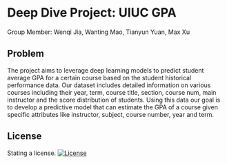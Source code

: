 # Deep Dive Project: UIUC GPA
Group Member: Wenqi Jia, Wanting Mao, Tianyun Yuan, Max Xu

## Problem
The project aims to leverage deep learning models to predict student average GPA for a certain course based on the student historical performance data. Our dataset includes detailed information on various courses including their year, term, course title, section, course num, main instructor and the score distribution of students. Using this data our goal is to develop a predictive model that can estimate the GPA of a course given specific attributes like instructor, subject, course number, year and term. 

## License
Stating a license.
[![License](https://img.shields.io/badge/License-Apache_2.0-blue.svg)](https://opensource.org/licenses/Apache-2.0)

